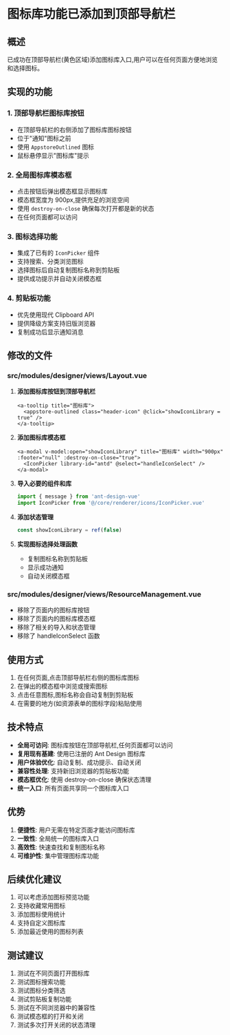 # 图标库功能已添加到顶部导航栏

## 概述

已成功在顶部导航栏(黄色区域)添加图标库入口,用户可以在任何页面方便地浏览和选择图标。

## 实现的功能

### 1. 顶部导航栏图标库按钮

- 在顶部导航栏的右侧添加了图标库图标按钮
- 位于"通知"图标之前
- 使用 `AppstoreOutlined` 图标
- 鼠标悬停显示"图标库"提示

### 2. 全局图标库模态框

- 点击按钮后弹出模态框显示图标库
- 模态框宽度为 900px,提供充足的浏览空间
- 使用 `destroy-on-close` 确保每次打开都是新的状态
- 在任何页面都可以访问

### 3. 图标选择功能

- 集成了已有的 `IconPicker` 组件
- 支持搜索、分类浏览图标
- 选择图标后自动复制图标名称到剪贴板
- 提供成功提示并自动关闭模态框

### 4. 剪贴板功能

- 优先使用现代 Clipboard API
- 提供降级方案支持旧版浏览器
- 复制成功后显示通知消息

## 修改的文件

### src/modules/designer/views/Layout.vue

1. **添加图标库按钮到顶部导航栏**

   ```vue
   <a-tooltip title="图标库">
     <appstore-outlined class="header-icon" @click="showIconLibrary = true" />
   </a-tooltip>
   ```

2. **添加图标库模态框**

   ```vue
   <a-modal v-model:open="showIconLibrary" title="图标库" width="900px" :footer="null" :destroy-on-close="true">
     <IconPicker library-id="antd" @select="handleIconSelect" />
   </a-modal>
   ```

3. **导入必要的组件和库**

   ```typescript
   import { message } from 'ant-design-vue'
   import IconPicker from '@/core/renderer/icons/IconPicker.vue'
   ```

4. **添加状态管理**

   ```typescript
   const showIconLibrary = ref(false)
   ```

5. **实现图标选择处理函数**
   - 复制图标名称到剪贴板
   - 显示成功通知
   - 自动关闭模态框

### src/modules/designer/views/ResourceManagement.vue

- 移除了页面内的图标库按钮
- 移除了页面内的图标库模态框
- 移除了相关的导入和状态管理
- 移除了 handleIconSelect 函数

## 使用方式

1. 在任何页面,点击顶部导航栏右侧的图标库图标
2. 在弹出的模态框中浏览或搜索图标
3. 点击任意图标,图标名称会自动复制到剪贴板
4. 在需要的地方(如资源表单的图标字段)粘贴使用

## 技术特点

- **全局可访问**: 图标库按钮在顶部导航栏,任何页面都可以访问
- **复用现有基建**: 使用已注册的 Ant Design 图标库
- **用户体验优化**: 自动复制、成功提示、自动关闭
- **兼容性处理**: 支持新旧浏览器的剪贴板功能
- **模态框优化**: 使用 destroy-on-close 确保状态清理
- **统一入口**: 所有页面共享同一个图标库入口

## 优势

1. **便捷性**: 用户无需在特定页面才能访问图标库
2. **一致性**: 全局统一的图标库入口
3. **高效性**: 快速查找和复制图标名称
4. **可维护性**: 集中管理图标库功能

## 后续优化建议

1. 可以考虑添加图标预览功能
2. 支持收藏常用图标
3. 添加图标使用统计
4. 支持自定义图标库
5. 添加最近使用的图标列表

## 测试建议

1. 测试在不同页面打开图标库
2. 测试图标搜索功能
3. 测试图标分类筛选
4. 测试剪贴板复制功能
5. 测试在不同浏览器中的兼容性
6. 测试模态框的打开和关闭
7. 测试多次打开关闭的状态清理
